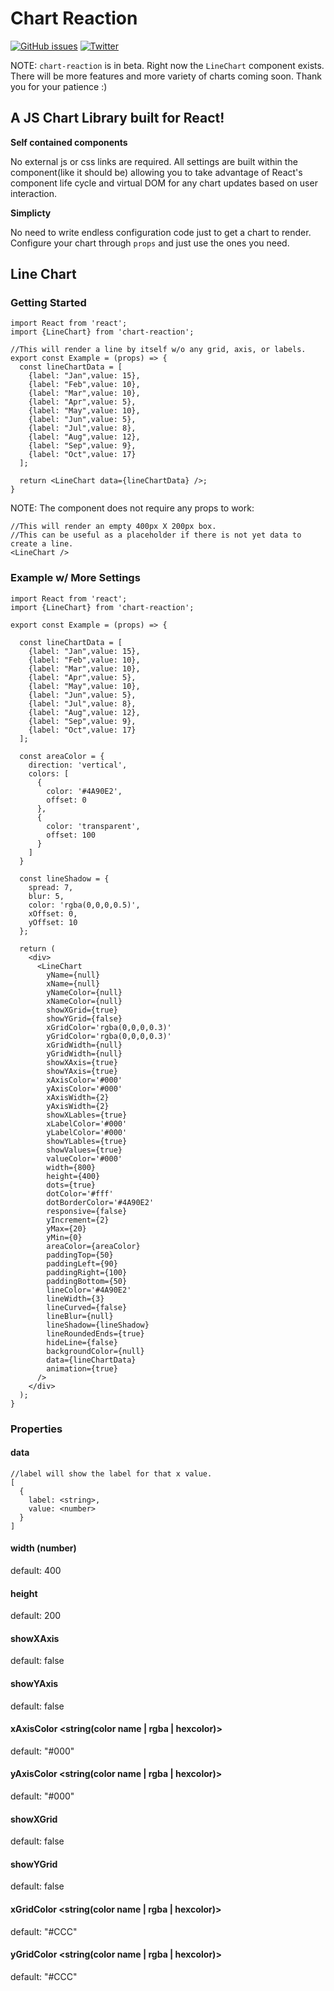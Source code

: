 # Chart Reaction

[![GitHub issues](https://img.shields.io/github/issues/entreprenerder/chart-reaction.svg)](https://github.com/entreprenerder/chart-reaction/issues) [![Twitter](https://img.shields.io/twitter/url/https/github.com/entreprenerder/chart-reaction.svg?style=social)](https://twitter.com/intent/tweet?text=Wow:&url=https%3A%2F%2Fgithub.com%2Fentreprenerder%2Fchart-reaction)

NOTE: `chart-reaction` is in beta. Right now the `LineChart` component exists. There will be more features and more variety of charts coming soon. Thank you for your patience :)

## A JS Chart Library built for React!

**Self contained components**

No external js or css links are required. All settings are built within the component(like it should be) allowing you to take advantage of React's component life cycle and virtual DOM for any chart updates based on user interaction.

**Simplicty**

No need to write endless configuration code just to get a chart to render. Configure your chart through `props` and just use the ones you need.

## Line Chart

### Getting Started
<!-- prettier-ignore -->
```JSX
import React from 'react';
import {LineChart} from 'chart-reaction';

//This will render a line by itself w/o any grid, axis, or labels.
export const Example = (props) => {
  const lineChartData = [
    {label: "Jan",value: 15},
    {label: "Feb",value: 10},
    {label: "Mar",value: 10},
    {label: "Apr",value: 5},
    {label: "May",value: 10},
    {label: "Jun",value: 5},
    {label: "Jul",value: 8},
    {label: "Aug",value: 12},
    {label: "Sep",value: 9},
    {label: "Oct",value: 17}
  ];

  return <LineChart data={lineChartData} />;
}
```
NOTE: The component does not require any props to work:
```JSX
//This will render an empty 400px X 200px box.
//This can be useful as a placeholder if there is not yet data to create a line.
<LineChart />
```
### Example w/ More Settings
<!-- prettier-ignore -->
```JSX
import React from 'react';
import {LineChart} from 'chart-reaction';

export const Example = (props) => {

  const lineChartData = [
    {label: "Jan",value: 15},
    {label: "Feb",value: 10},
    {label: "Mar",value: 10},
    {label: "Apr",value: 5},
    {label: "May",value: 10},
    {label: "Jun",value: 5},
    {label: "Jul",value: 8},
    {label: "Aug",value: 12},
    {label: "Sep",value: 9},
    {label: "Oct",value: 17}
  ];

  const areaColor = {
    direction: 'vertical',
    colors: [
      {
        color: '#4A90E2',
        offset: 0
      },
      {
        color: 'transparent',
        offset: 100
      }
    ]
  }

  const lineShadow = {
    spread: 7,
    blur: 5,
    color: 'rgba(0,0,0,0.5)',
    xOffset: 0,
    yOffset: 10
  };

  return (
    <div>
      <LineChart
        yName={null}
        xName={null}
        yNameColor={null}
        xNameColor={null}
        showXGrid={true}
        showYGrid={false}
        xGridColor='rgba(0,0,0,0.3)'
        yGridColor='rgba(0,0,0,0.3)'
        xGridWidth={null}
        yGridWidth={null}
        showXAxis={true}
        showYAxis={true}
        xAxisColor='#000'
        yAxisColor='#000'
        xAxisWidth={2}
        yAxisWidth={2}
        showXLables={true}
        xLabelColor='#000'
        yLabelColor='#000'
        showYLables={true}
        showValues={true}
        valueColor='#000'
        width={800}
        height={400}
        dots={true}
        dotColor='#fff'
        dotBorderColor='#4A90E2'
        responsive={false}
        yIncrement={2}
        yMax={20}
        yMin={0}
        areaColor={areaColor}
        paddingTop={50}
        paddingLeft={90}
        paddingRight={100}
        paddingBottom={50}
        lineColor='#4A90E2'
        lineWidth={3}
        lineCurved={false}
        lineBlur={null}
        lineShadow={lineShadow}
        lineRoundedEnds={true}
        hideLine={false}
        backgroundColor={null}
        data={lineChartData}
        animation={true}
      />
    </div>
  );
}
```

### Properties

#### data <array>
```JSX
//label will show the label for that x value.
[
  {
    label: <string>,
    value: <number>
  }
]
```

#### width (number)
 default: 400

#### height <number>
 default: 200

#### showXAxis <boolean>
 default: false

#### showYAxis <boolean>
 default: false

#### xAxisColor <string(color name | rgba | hexcolor)>
 default: "#000"

#### yAxisColor <string(color name | rgba | hexcolor)>
 default: "#000"

#### showXGrid <boolean>
 default: false

#### showYGrid <boolean>
 default: false

#### xGridColor <string(color name | rgba | hexcolor)>
 default: "#CCC"

#### yGridColor <string(color name | rgba | hexcolor)>
 default: "#CCC"
